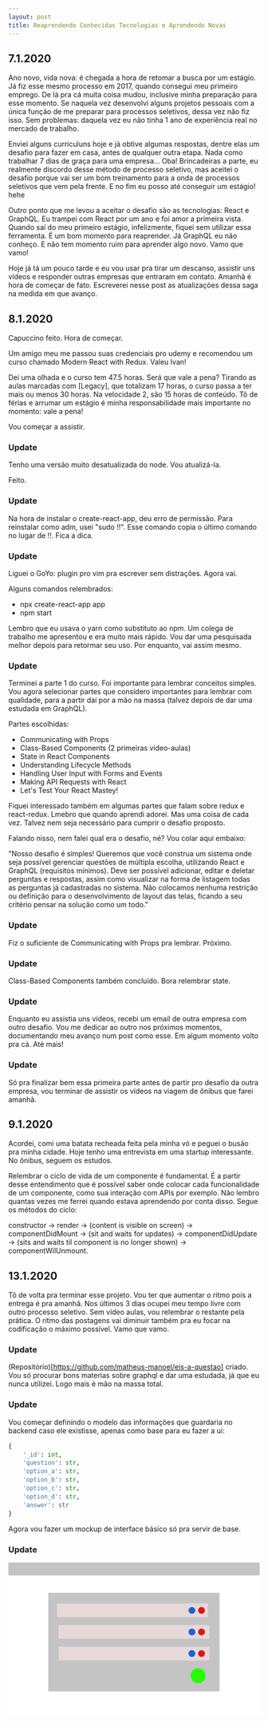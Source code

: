 ```yaml
---
layout: post
title: Reaprendendo Conhecidas Tecnologias e Aprendendo Novas
---
```


## 7.1.2020

Ano novo, vida nova: é chegada a hora de retomar a busca por um estágio. Já fiz esse mesmo processo em 2017, quando consegui meu primeiro emprego. De lá pra cá muita coisa mudou, inclusive minha preparação para esse momento. Se naquela vez desenvolvi alguns projetos pessoais com a única função de me preparar para processos seletivos, dessa vez não fiz isso. Sem problemas: daquela vez eu não tinha 1 ano de experiência real no mercado de trabalho.

Enviei alguns curriculuns hoje e já obtive algumas respostas, dentre elas um desafio para fazer em casa, antes de qualquer outra etapa. Nada como trabalhar 7 dias de graça para uma empresa... Oba! Brincadeiras a parte, eu realmente discordo desse método de processo seletivo, mas aceitei o desafio porque vai ser um bom treinamento para a onda de processos seletivos que vem pela frente. E no fim eu posso até conseguir um estágio! hehe

Outro ponto que me levou a aceitar o desafio são as tecnologias: React e GraphQL. Eu trampei com React por um ano e foi amor a primeira vista. Quando saí do meu primeiro estágio, infelizmente, fiquei sem utilizar essa ferramenta. É um bom momento para reaprender. Já GraphQL eu não conheço. E não tem momento ruim para aprender algo novo. Vamo que vamo!

Hoje já tá um pouco tarde e eu vou usar pra tirar um descanso, assistir uns vídeos e responder outras empresas que entraram em contato. Amanhã é hora de começar de fato. Escreverei nesse post as atualizações dessa saga na medida em que avanço.

## 8.1.2020

Capuccino feito. Hora de começar.

Um amigo meu me passou suas credenciais pro udemy e recomendou um curso chamado Modern React with Redux. Valeu Ivan!

Dei uma olhada e o curso tem 47.5 horas. Será que vale a pena? Tirando as aulas marcadas com [Legacy], que totalizam 17 horas, o curso passa a ter mais ou menos 30 horas. Na velocidade 2, são 15 horas de conteúdo. Tô de férias e arrumar um estágio é minha responsabilidade mais importante no momento: vale a pena!

Vou começar a assistir.

### Update

Tenho uma versão muito desatualizada do node. Vou atualizá-la.

Feito.

### Update

Na hora de instalar o create-react-app, deu erro de permissão. Para reinstalar como adm, usei "sudo !!". Esse comando copia o último comando no lugar de !!. Fica a dica.


### Update

Liguei o GoYo: plugin pro vim pra escrever sem distrações. Agora vai.

Alguns comandos relembrados:

- npx create-react-app app
- npm start

Lembro que eu usava o yarn como substituto ao npm. Um colega de trabalho me apresentou e era muito mais rápido. Vou dar uma pesquisada melhor depois para retormar seu uso. Por enquanto, vai assim mesmo.


### Update

Terminei a parte 1 do curso. Foi importante para lembrar conceitos simples. Vou agora selecionar partes que considero importantes para lembrar com qualidade, para a partir daí por a mão na massa (talvez depois de dar uma estudada em GraphQL).

Partes escolhidas:

- Communicating with Props
- Class-Based Components (2 primeiras vídeo-aulas)
- State in React Components
- Understanding Lifecycle Methods
- Handling User Input with Forms and Events
- Making API Requests with React
- Let's Test Your React Mastey!

Fiquei interessado também em algumas partes que falam sobre redux e react-redux. Lmebro que quando aprendi adorei. Mas uma coisa de cada vez. Talvez nem seja necessário para cumprir o desafio proposto.

Falando nisso, nem falei qual era o desafio, né? Vou colar aqui embaixo:

"Nosso desafio é simples! Queremos que você construa um sistema onde seja
possível gerenciar questões de múltipla escolha, utilizando React e GraphQL
(requisitos mínimos). Deve ser possível adicionar, editar e deletar perguntas e
respostas, assim como visualizar na forma de listagem todas as perguntas já
cadastradas no sistema. Não colocamos nenhuma restrição ou definição para o
desenvolvimento de layout das telas, ficando a seu critério pensar na solução como um todo."

### Update

Fiz o suficiente de Communicating with Props pra lembrar. Próximo.

### Update

Class-Based Components também concluído. Bora relembrar state.


### Update

Enquanto eu assistia uns vídeos, recebi um email de outra empresa com outro desafio. Vou me dedicar ao outro nos próximos momentos, documentando meu avanço num post como esse. Em algum momento volto pra cá. Até mais!

### Update

Só pra finalizar bem essa primeira parte antes de partir pro desafio da outra empresa, vou terminar de assistir os vídeos na viagem de ônibus que farei amanhã.


## 9.1.2020

Acordei, comi uma batata recheada feita pela minha vó e peguei o busão pra minha cidade. Hoje tenho uma entrevista em uma startup interessante. No ônibus, seguem os estudos.

Relembrar o ciclo de vida de um componente é fundamental. É a partir desse entendimento que é possível saber onde colocar cada funcionalidade de um componente, como sua interação com APIs por exemplo. Não lembro quantas vezes me ferrei quando estava aprendendo por conta disso. Segue os métodos do ciclo:

constructor -> render -> (content is visible on screen) -> componentDidMount -> (sit and waits for updates) -> componentDidUpdate -> (sits and waits til component is no longer shown) -> componentWilUnmount.


## 13.1.2020

Tô de volta pra terminar esse projeto. Vou ter que aumentar o ritmo pois a entrega é pra amanhã. Nos últimos 3 dias ocupei meu tempo livre com outro processo seletivo. Sem vídeo aulas, vou relembrar o restante pela prática. O ritmo das postagens vai diminuir também pra eu focar na codificação o máximo possível. Vamo que vamo.

### Update

(Repositório)[https://github.com/matheus-manoel/eis-a-questao] criado. Vou só procurar bons materias sobre graphql e dar uma estudada, já que eu nunca utilizei. Logo mais é mão na massa total.

### Update

Vou começar definindo o modelo das informações que guardaria no backend caso ele existisse, apenas como base para eu fazer a ui:

```python
{
	'_id': int,
	'question': str,
	'option_a': str,
	'option_b': str,
	'option_c': str,
	'option_d': str,
    'answer': str
}
```

Agora vou fazer um mockup de interface básico só pra servir de base.

### Update

![mockup](/images/mockup.png)
